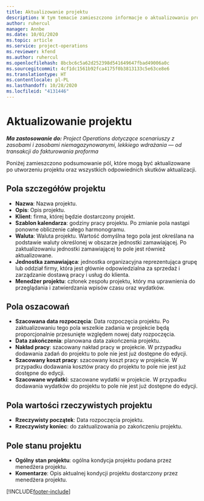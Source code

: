 ```yaml
---
title: Aktualizowanie projektu
description: W tym temacie zamieszczono informacje o aktualizowaniu projektu w Project Operations.
author: ruhercul
manager: Annbe
ms.date: 10/01/2020
ms.topic: article
ms.service: project-operations
ms.reviewer: kfend
ms.author: ruhercul
ms.openlocfilehash: 8bcbc6c5a62d252398d541649647fbad49006a0c
ms.sourcegitcommit: 4cf1dc1561b92fca4175f0b3813133c5e63ce8e6
ms.translationtype: HT
ms.contentlocale: pl-PL
ms.lasthandoff: 10/28/2020
ms.locfileid: "4131446"
---
```

# <a name="update-a-project"></a>Aktualizowanie projektu

_**Ma zastosowanie do:** Project Operations dotyczące scenariuszy z zasobami i zasobami niemagazynowanymi, lekkiego wdrażania — od transakcji do fakturowania proforma_

Poniżej zamieszczono podsumowanie pól, które mogą być aktualizowane po utworzeniu projektu oraz wszystkich odpowiednich skutków aktualizacji.

## <a name="project-detail-fields"></a>Pola szczegółów projektu

- **Nazwa**: Nazwa projektu.
- **Opis**: Opis projektu.
- **Klient**: firma, której będzie dostarczony projekt.
- **Szablon kalendarza**: godziny pracy projektu. Po zmianie pola nastąpi ponowne obliczenie całego harmonogramu.
- **Waluta**: Waluta projektu. Wartość domyślna tego pola jest określana na podstawie waluty określonej w obszarze jednostki zamawiającej. Po zaktualizowaniu jednostki zamawiającej to pole jest również aktualizowane.
- **Jednostka zamawiająca**: jednostka organizacyjna reprezentująca grupę lub oddział firmy, która jest głównie odpowiedzialna za sprzedaż i zarządzanie dostawą pracy i usług do klienta. 
- **Menedżer projektu**: członek zespołu projektu, który ma uprawnienia do przeglądania i zatwierdzania wpisów czasu oraz wydatków.

## <a name="estimate-fields"></a>Pola oszacowań

- **Szacowana data rozpoczęcia**: Data rozpoczęcia projektu. Po zaktualizowaniu tego pola wszelkie zadania w projekcie będą proporcjonalnie przesunięte względem nowej daty rozpoczęcia.
- **Data zakończenia**: planowana data zakończenia projektu.
- **Nakład pracy**: szacowany nakład pracy w projekcie. W przypadku dodawania zadań do projektu to pole nie jest już dostępne do edycji.
- **Szacowany koszt pracy**: szacowany koszt pracy w projekcie. W przypadku dodawania kosztów pracy do projektu to pole nie jest już dostępne do edycji.
- **Szacowane wydatki**: szacowane wydatki w projekcie. W przypadku dodawania wydatków do projektu to pole nie jest już dostępne do edycji.

## <a name="project-actual-fields"></a>Pola wartości rzeczywistych projektu
- **Rzeczywisty początek**: Data rozpoczęcia projektu.
- **Rzeczywisty koniec**: do zaktualizowania po zakończeniu projektu.

## <a name="project-status-fields"></a>Pole stanu projektu

- **Ogólny stan projektu**: ogólna kondycja projektu podana przez menedżera projektu.
- **Komentarze**: Opis aktualnej kondycji projektu dostarczony przez menedżera projektu.



[!INCLUDE[footer-include](../includes/footer-banner.md)]